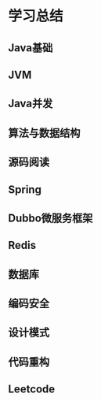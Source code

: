 # 学习总结
## Java基础
## JVM
## Java并发
## 算法与数据结构
## 源码阅读
## Spring
## Dubbo微服务框架
## Redis
## 数据库
## 编码安全
## 设计模式
## 代码重构
## Leetcode
